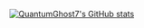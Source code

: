 <p align="left">
</p>

[![QuantumGhost7's GitHub stats](https://github-readme-stats.vercel.app/api?username=quantumghost7&count_private=true&show_icons=true&hide_title=true&include_all_commits=true)](https://github.com/anuraghazra/github-readme-stats)
